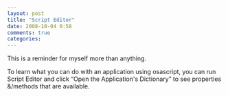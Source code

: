 ```yaml
---
layout: post
title: "Script Editor"
date: 2008-10-04 0:58
comments: true
categories: 
---
```


<p>This is a reminder for myself more than anything.</p>

<p>To learn what you can do with an application using osascript, you can run Script Editor and click &#8220;Open the Application's Dictionary&#8221; to see properties &amp;/methods that are available.</p>
